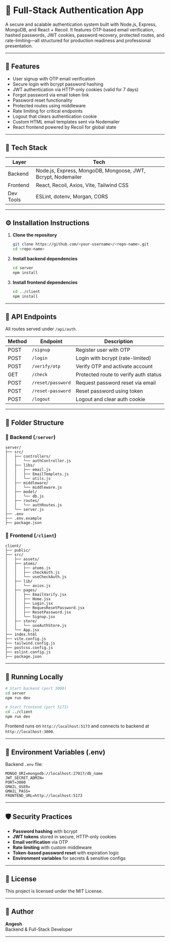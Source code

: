 # 🔐 Full-Stack Authentication App

A secure and scalable authentication system built with Node.js, Express, MongoDB, and React + Recoil. It features OTP-based email verification, hashed passwords, JWT cookies, password recovery, protected routes, and rate-limiting—all structured for production readiness and professional presentation.

---

## 🚀 Features

- User signup with OTP email verification  
- Secure login with bcrypt password hashing  
- JWT authentication via HTTP-only cookies (valid for 7 days)  
- Forgot password via email token link  
- Password reset functionality  
- Protected routes using middleware  
- Rate limiting for critical endpoints  
- Logout that clears authentication cookie  
- Custom HTML email templates sent via Nodemailer  
- React frontend powered by Recoil for global state  

---

## 🧰 Tech Stack

| Layer      | Tech                                            |
|------------|-------------------------------------------------|
| Backend    | Node.js, Express, MongoDB, Mongoose, JWT, Bcrypt, Nodemailer |
| Frontend   | React, Recoil, Axios, Vite, Tailwind CSS        |
| Dev Tools  | ESLint, dotenv, Morgan, CORS                    |

---

## ⚙️ Installation Instructions

1. **Clone the repository**
   ```bash
   git clone https://github.com/<your-username>/<repo-name>.git
   cd <repo-name>
   ```

2. **Install backend dependencies**
   ```bash
   cd server
   npm install
   ```

3. **Install frontend dependencies**
   ```bash
   cd ../client
   npm install
   ```

---

## 📡 API Endpoints

All routes served under `/api/auth`.

| Method | Endpoint                  | Description                                |
|--------|---------------------------|--------------------------------------------|
| POST   | `/signup`                 | Register user with OTP                     |
| POST   | `/login`                  | Login with bcrypt (rate-limited)           |
| POST   | `/verify/otp`             | Verify OTP and activate account            |
| GET    | `/check`                  | Protected route to verify auth status      |
| POST   | `/reset/password`         | Request password reset via email           |
| POST   | `/reset-password`         | Reset password using token                 |
| POST   | `/logout`                 | Logout and clear auth cookie               |

---

## 📁 Folder Structure

### 🔧 Backend (`/server`)

```
server/
├── src/
│   ├── controllers/
│   │   └── authController.js
│   ├── libs/
│   │   ├── email.js
│   │   ├── EmailTemplets.js
│   │   └── utils.js
│   ├── middleware/
│   │   └── middleware.js
│   ├── model/
│   │   └── db.js
│   ├── routes/
│   │   └── authRoutes.js
│   └── server.js
├── .env
├── .env.example
├── package.json
```

### 🎨 Frontend (`/client`)

```
client/
├── public/
├── src/
│   ├── assets/
│   ├── atoms/
│   │   ├── atoms.js
│   │   ├── checkAuth.js
│   │   └── useCheckAuth.js
│   ├── lib/
│   │   └── axios.js
│   ├── pages/
│   │   ├── EmailVarify.jsx
│   │   ├── Home.jsx
│   │   ├── Login.jsx
│   │   ├── RequesResetPassword.jsx
│   │   ├── ResetPassword.jsx
│   │   └── Signup.jsx
│   ├── store/
│   │   └── useAuthStore.js
│   └── App.jsx
├── index.html
├── vite.config.js
├── tailwind.config.js
├── postcss.config.js
├── eslint.config.js
├── package.json
```

---

## 🧪 Running Locally

```bash
# Start backend (port 3000)
cd server
npm run dev

# Start frontend (port 5173)
cd ../client
npm run dev
```

Frontend runs on `http://localhost:5173` and connects to backend at `http://localhost:3000`.

---

## 🔐 Environment Variables (.env)

Backend `.env` file:

```
MONGO_URI=mongodb://localhost:27017/db_name
JWT_SECRET_ADMIN=
PORT=3000
GMAIL_USER=
GMAIL_PASS=
FRONTEND_URL=http://localhost:5173
```

---

## 🛡️ Security Practices

- **Password hashing** with bcrypt  
- **JWT tokens** stored in secure, HTTP-only cookies  
- **Email verification** via OTP  
- **Rate limiting** with custom middleware  
- **Token-based password reset** with expiration logic  
- **Environment variables** for secrets & sensitive configs  

---

## 📄 License

This project is licensed under the MIT License.

---

## 🙋 Author

**Angesh**  
Backend & Full-Stack Developer  

---